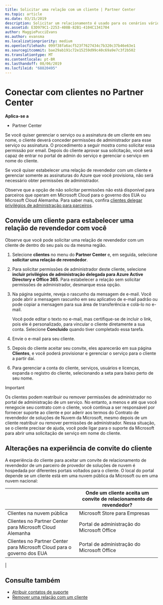 ```yaml
---
title: Solicitar uma relação com um cliente | Partner Center
ms.topic: article
ms.date: 03/15/2019
description: Solicitar um relacionamento é usado para os cenários vários parceiros e vários canais. Também será útil se um cliente remover seus privilégios de administrador delegado e você precisar restaurá-los para fornecer provisionamento ou suporte.
ms.assetid: E3D979C1-2253-408B-82B1-4104C1341704
author: MaggiePucciEvans
ms.author: evansma
ms.localizationpriority: medium
ms.openlocfilehash: 099f38fa6acf523f7627434c7b320c37b46e63e1
ms.sourcegitcommit: bae29ab191c72e15259d99c40c69a9e7c3f2b502
ms.translationtype: MT
ms.contentlocale: pt-BR
ms.lasthandoff: 08/06/2019
ms.locfileid: "68820495"
---
```

# <a name="connect-with-customers-in-partner-center"></a>Conectar com clientes no Partner Center

**Aplica-se a**

-  Partner Center

Se você quiser gerenciar o serviço ou a assinatura de um cliente em seu nome, o cliente deverá conceder permissões de administrador para esse serviço ou assinatura. O procedimento a seguir mostra como solicitar essa permissão por email. Depois do cliente aprovar sua solicitação, você será capaz de entrar no portal de admin do serviço e gerenciar o serviço em nome do cliente.

Se você quiser estabelecer uma relação de revendedor com um cliente e gerenciar somente as assinaturas do Azure que você provisiona, não será necessário obter permissões de administrador.

Observe que a opção de não solicitar permissões não está disponível para parceiros que operam em Microsoft Cloud para o governo dos EUA ou Microsoft Cloud Alemanha. Para saber mais, confira [clientes delegar privilégios de administração para parceiros](https://docs.microsoft.com/partner-center/customers_revoke_admin_privileges).


## <a name="invite-a-customer-to-establish-a-reseller-relationship-with-you"></a>Convide um cliente para estabelecer uma relação de revendedor com você

Observe que você pode solicitar uma relação de revendedor com um cliente de dentro do seu país ou da mesma região.

1.  Selecione **clientes** no menu do **Partner Center** e, em seguida, selecione **solicitar uma relação de revendedor**.

2.  Para solicitar permissões de administrador deste cliente, selecione **incluir privilégios de administração delegada para Azure Active Directory e Office 365**. Para estabelecer a relação sem solicitar permissões de administrador, desmarque essa opção. 

3.  Na página seguinte, reveja o rascunho da mensagem de e-mail. Você pode abrir a mensagem rascunho em seu aplicativo de e-mail padrão ou pode copiar a mensagem para sua área de transferência e colá-lo no e-mail. 

    Você pode editar o texto no e-mail, mas certifique-se de incluir o link, pois ele é personalizado, para vincular o cliente diretamente a sua conta. Selecione **Concluído** quando tiver completado essa tarefa.

3.  Envie o e-mail para seu cliente.

5.  Depois do cliente aceitar seu convite, eles aparecerão em sua página **Clientes**, e você poderá provisionar e gerenciar o serviço para o cliente a partir daí.

 
6.  Para gerenciar a conta do cliente, serviços, usuários e licenças, expanda o registro do cliente, selecionando a seta para baixo perto de seu nome.


> [!IMPORTANT]  
> Os clientes podem reatribuir ou remover permissões de administrador no portal de administração de um serviço. No entanto, a menos e até que você renegocie seu contrato com o cliente, você continua a ser responsável por fornecer suporte ao cliente e por aderir aos termos do Contrato de revendedor de soluções de Nuvem da Microsoft, mesmo depois de um cliente reatribuir ou remover permissões de administrador. Nessa situação, se o cliente precisar de ajuda, você pode ligar para o suporte da Microsoft para abrir uma solicitação de serviço em nome do cliente.

## <a name="changes-to-the-customer-invitation-experience"></a>Alterações na experiência de convite do cliente

A experiência do cliente para aceitar um convite de relacionamento de revendedor de um parceiro de provedor de soluções de nuvem é hospedada por diferentes portais voltados para o cliente. O local do portal depende se um cliente está em uma nuvem pública da Microsoft ou em uma nuvem nacional: 

|  | Onde um cliente aceita um convite de relacionamento de revendedor? |
|---------|---------
| Clientes na nuvem pública | Microsoft Store para Empresas |
| Clientes no Partner Center para Microsoft Cloud Alemanha | Portal de administração do Microsoft Office |
| Clientes no Partner Center para Microsoft Cloud para o governo dos EUA | Portal de administração do Microsoft Office |
|

## <a name="see-also"></a>Consulte também

- [Atribuir contatos de suporte](assign-support-contacts.md)
- [Remover uma relação com um cliente](remove-a-relationship.md)
